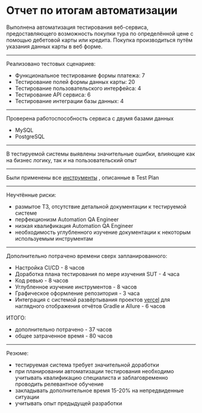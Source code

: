# Отчет по итогам автоматизации

Выполнена автоматизация тестирования веб-сервиса, предоставляющего возможность покупки тура по определённой цене с
помощью дебетовой карты или кредита. Покупка производиться путём указания данных карты в веб форме.
___
Реализовано тестовых сценариев:

* Функциональное тестирование формы платежа: 7
* Тестирование полей формы данных карты: 20
* Тестирование пользовательского интерфейса: 4
* Тестирование API сервиса: 6
* Тестирование интеграции базы данных: 4

___
Проверена работоспособность сервиса с двумя базами данных

* MySQL
* PostgreSQL

___
В тестируемой системы выявлены значительные ошибки, влияющие как на бизнес логику, так и на пользовательский опыт
___
Были применены
все [инструменты](https://github.com/DoroshenkoDenis/AutomatizationDiplomaProject/blob/master/Docs/TestPlan.md#4-%D0%BF%D0%B5%D1%80%D0%B5%D1%87%D0%B5%D0%BD%D1%8C-%D0%B8%D1%81%D0%BF%D0%BE%D0%BB%D1%8C%D0%B7%D1%83%D0%B5%D0%BC%D1%8B%D1%85-%D0%B8%D0%BD%D1%81%D1%82%D1%80%D1%83%D0%BC%D0%B5%D0%BD%D1%82%D0%BE%D0%B2)
, описанные в Test Plan
___
Неучтённые риски:

* размытое ТЗ, отсутствие детальной документации к тестируемой системе
* перфекционизм Automation QA Engineer
* низкая квалификация Automation QA Engineer
* необходимость углубленного изучение документации к некоторым используемым инструментам

___
Дополнительно потрачено времени сверх запланированного:

* Настройка CI/CD - 8 часов
* Доработка плана тестирования по мере изучения SUT - 4 часа
* Код ревью - 8 часов
* Углубленное изучение инструментов - 8 часов
* Графическое оформление репозитория - 3 часа
* Интеграция с системой развёртывания проектов [vercel](https://vercel.com/) для наглядного отображения отчётов Gradle и Allure - 6 часов
  
ИТОГО:
* дополнительно потрачено - 37 часов
* общее затраченное время - 80 часов

___
Резюме:

* тестируемая система требует значительной доработки
* при планировании автоматизации тестирования необходимо учитывать квалификацию специалиста и заблаговременно проводить релевантное обучение
* закладывать дополнительное время 15-20% на непредвиденные ситуации
* учитывать опыт предыдущей разработки
